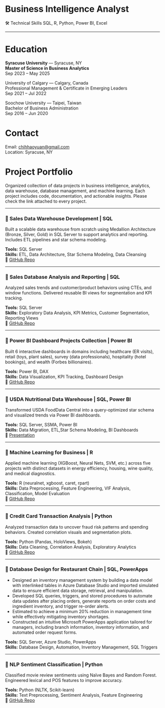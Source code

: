 #  Business Intelligence Analyst
🛠 Technical Skills SQL, R, Python, Power BI, Excel

---

#  Education

**Syracuse University** — Syracuse, NY  
**Master of Science in Business Analytics**  
Sep 2023 – May 2025

University of Calgary — Calgary, Canada  
Professional Management & Certificate in Emerging Leaders  
Sep 2021 – Jul 2022

Soochow University — Taipei, Taiwan  
Bachelor of Business Administration  
Sep 2016 – Jun 2020



#  Contact  
Email: chihhaoyuan@gmail.com  
Location: Syracuse, NY  

# Project Portfolio

Organized collection of data projects in business intelligence, analytics, data warehouse, database management, and machine learning. Each project includes code, documentation, and actionable insights. Please check the link attached to every project.


---

### 📂 Sales Data Warehouse Development | SQL  
Built a scalable data warehouse from scratch using Medallion Architecture (Bronze, Silver, Gold) in SQL Server to support analytics and reporting. Includes ETL pipelines and star schema modeling. 

**Tools:** SQL Server         
**Skills:** ETL, Data Architecture, Star Schema Modeling, Data Cleansing                           
🔗 [GitHub Repo](https://github.com/yuan-116/sql-data-warehouse-project)

---

### 📂 Sales Database Analysis and Reporting | SQL  
Analyzed sales trends and customer/product behaviors using CTEs, and window functions. Delivered reusable BI views for segmentation and KPI tracking.

**Tools:** SQL Server                       
**Skills:** Exploratory Data Analysis, KPI Metrics, Customer Segmentation, Reporting Views               
🔗 [GitHub Repo](https://github.com/yuan-116/sql-Data_Analytics_Project)

---

### 📂 Power BI Dashboard Projects Collection | Power BI  
Built 6 interactive dashboards in domains including healthcare (ER visits), retail (toys, plant sales), survey (data professionals), hospitality (hotel bookings), and wealth (Forbes billionaires).


**Tools:** Power BI, DAX                                
**Skills:** Data Visualization, KPI Tracking, Dashboard Design              
🔗 [GitHub Repo](https://github.com/yuan-116/power_bi_projects/tree/main)

---
### 📂 USDA Nutritional Data Warehouse | SQL, Power BI  
Transformed USDA FoodData Central into a query-optimized star schema and visualized trends via Power BI dashboards.  

**Tools:** SQL Server, SSMA, Power BI                                          
**Skills:** Data Migration, ETL,Star Schema Modeling,  BI Dashboards          
🔗 [Presentation](https://prezi.com/view/beC6TVO9VZLn6b1h2xRY/)


---

### 📂 Machine Learning for Business | R  
Applied machine learning (XGBoost, Neural Nets, SVM, etc.) across five projects with distinct datasets in energy efficiency, housing, wine quality, and medical diagnostics.

**Tools:** R (neuralnet, xgboost, caret, rpart)                                
**Skills:** Data Preprocessing, Feature Engineering, VIF Analysis, Classification, Model Evaluation           
🔗 [GitHub Repo](https://github.com/yuan-116/MachineLearning_for_Business)

---

### 📂 Credit Card Transaction Analysis | Python  
Analyzed transaction data to uncover fraud risk patterns and spending behaviors. Created correlation visuals and segmentation plots.  

**Tools:** Python (Pandas, HoloViews, Bokeh)                            
**Skills:** Data Cleaning, Correlation Analysis, Exploratory Analytics                            
🔗 [GitHub Repo](https://github.com/yuan-116/Python_Data_Analysis_Project/tree/main)

---

### 📂 Database Design for Restaurant Chain | SQL, PowerApps  
- Designed an inventory management system by building a data model with interlinked tables in Azure Database Studio and imported simulated data to ensure efficient data storage, retrieval, and manipulation.
- Developed SQL queries, triggers, and stored procedures to automate data updates after placing orders, generate reports on order costs and ingredient inventory, and trigger re-order alerts.
- Estimated to achieve a minimum 20% reduction in management time while effectively mitigating inventory shortages.
- Constructed an intuitive Microsoft PowerApps application tailored for managers, including branch information, inventory information, and automated order request forms.
 
**Tools:** SQL Server, Azure Studio, PowerApps                            
**Skills:** Database Design, Automation, Inventory Management, SQL Triggers


---

### 📂 NLP Sentiment Classification | Python  
Classified movie review sentiments using Naïve Bayes and Random Forest. Engineered lexical and POS features to improve accuracy.  

**Tools:** Python (NLTK, Scikit-learn)                                    
**Skills:** Text Preprocessing, Sentiment Analysis, Feature Engineering                
🔗 [GitHub Repo](https://github.com/yuan-116/NLP_Sentiment_Classification_with_Movie_Reviews)

